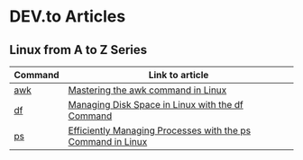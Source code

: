 # DEV.to Articles

## Linux from A to Z Series

| Command                   | Link to article                                                                                                                                      |
| ------------------------- | ---------------------------------------------------------------------------------------------------------------------------------------------------- |
| [awk](./blogs/awk/awk.md) | [Mastering the awk command in Linux](https://dev.to/k1lgor/mastering-the-awk-command-in-linux-5d34)                                                  |
| [df](./blogs/df/df.md)    | [Managing Disk Space in Linux with the df Command](https://dev.to/k1lgor/managing-disk-space-in-linux-with-the-df-command-3lh8)                      |
| [ps](./blogs/ps/ps.md)    | [Efficiently Managing Processes with the ps Command in Linux](https://dev.to/k1lgor/efficiently-managing-processes-with-the-ps-command-in-linux-17p) |
